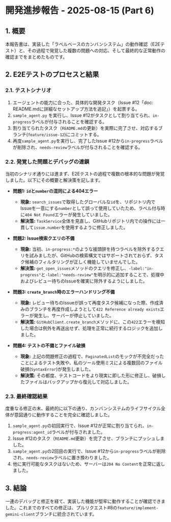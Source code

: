 # 開発進捗報告 - 2025-08-15 (Part 6)

## 1. 概要

本報告書は、実装した「ラベルベースのカンバンシステム」の動作確認（E2Eテスト）と、その過程で発覚した複数の問題への対応、そして最終的な正常動作の確認までをまとめたものです。

## 2. E2Eテストのプロセスと結果

### 2.1. テストシナリオ

1.  エージェントの能力に合った、具体的な開発タスク（Issue #12「doc: README.mdに詳細なセットアップ方法を追記」）を起票する。
2.  `sample_agent.py` を実行し、Issue #12がタスクとして割り当てられ、`in-progress`ラベルが付与されることを確認する。
3.  割り当てられたタスク（`README.md`の更新）を実際に完了させ、対応するブランチ(`feature/issue-12`)にコミットする。
4.  再度`sample_agent.py`を実行し、完了したIssue #12から`in-progress`ラベルが削除され、`needs-review`ラベルが付与されることを確認する。

### 2.2. 発覚した問題とデバッグの連鎖

当初のシナリオ通りには進まず、E2Eテストの過程で複数の根本的な問題が発覚しました。以下にその概要と解決策を記します。

-   **問題1: `id`と`number`の混同による404エラー**
    -   **現象:** `search_issues`で取得したグローバルな`id`を、リポジトリ内でIssueを一意にする`number`として誤って使用していたため、ラベル付与時に`404 Not Found`エラーが発生していました。
    -   **解決策:** `TaskService`全体を見直し、GitHubリポジトリ内での操作には一貫して`issue.number`を使用するように修正しました。

-   **問題2: Issue検索クエリの不備**
    -   **現象:** 当初、`in-progress:*`のような接頭辞を持つラベルを除外するクエリを試みましたが、GitHubの検索構文ではサポートされておらず、タスク候補のフィルタリングが正しく機能していませんでした。
    -   **解決策:** `get_open_issues`メソッドのクエリを修正し、`-label:"in-progress"`と`-label:"needs-review"`を明示的に追加することで、処理中およびレビュー待ちのIssueを確実に除外するようにしました。

-   **問題3: `create_branch`時のエラーハンドリング不備**
    -   **現象:** レビュー待ちのIssueが誤って再度タスク候補になった際、作成済みのブランチを再度作成しようとして`422 Reference already exists`エラーが発生し、サーバーが停止していました。
    -   **解決策:** `GitHubClient.create_branch`メソッドに、この`422`エラーを検知した場合は例外を再送出せず、処理を正常に続行するロジックを追加しました。

-   **問題4: テストの不備とファイル破損**
    -   **現象:** 上記の問題修正の過程で、`PaginatedList`のモックが不完全だったことによるテスト失敗や、私のツール使用ミスによる複数回のファイル破損(`SyntaxError`)が発生しました。
    -   **解決策:** その都度、テストコードをより現実に即した形に修正し、破損したファイルはバックアップから復元して対応しました。

### 2.3. 最終確認結果

度重なる修正の末、最終的に以下の通り、カンバンシステムのライフサイクル全体が意図通りに動作することを完全に確認しました。

1.  `sample_agent.py`の初回実行で、Issue #12が正常に割り当てられ、`in-progress:agent_id`ラベルが付与されました。
2.  Issue #12のタスク（`README.md`更新）を完了させ、ブランチにプッシュしました。
3.  `sample_agent.py`の2回目の実行で、Issue #12から`in-progress`ラベルが削除され、`needs-review`ラベルに置き換わりました。
4.  他に実行可能なタスクはないため、サーバーは`204 No Content`を正常に返しました。

## 3. 結論

一連のデバッグと修正を経て、実装した機能が堅牢に動作することが確認できました。これまでのすべての修正は、プルリクエスト#8の`feature/implement-gemini-client`ブランチに統合されています。

